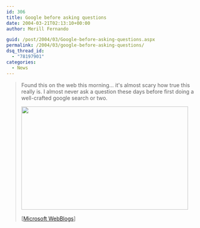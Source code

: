 ```yaml
---
id: 306
title: Google before asking questions
date: 2004-03-21T02:13:10+00:00
author: Merill Fernando

guid: /post/2004/03/Google-before-asking-questions.aspx
permalink: /2004/03/google-before-asking-questions/
dsq_thread_id:
  - "78197901"
categories:
  - News
---
```

<body xmlns="http://www.w3.org/1999/xhtml">
    <div class="Section1">
        <blockquote style='margin-top:5.0pt;margin-bottom:5.0pt'> 
        <p>
            Found this on the web this morning... it's almost scary how true this really is. I
            almost never ask a question these days before first doing a well-crafted google search
            or two.
        </p>
        <p>
            <img width="441" height="273" id="_x0000_i1025" src="http://www.redcoat.net/pics/answer.gif" />
        </p>
        <p class="MsoNormal">
            <img width="1" height="1" id="_x0000_i1026" src="http://blogs.msdn.com/toub/aggbug/91982.aspx" />
            <br />
            [<a href="http://blogs.msdn.com/toub/archive/2004/03/18/91982.aspx">Microsoft WebBlogs</a>]
        </p>
        </blockquote>
    </div>
</body>